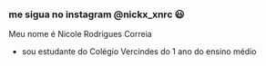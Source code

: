 ### me sigua no instagram @nickx_xnrc 😃

Meu nome é Nicole Rodrigues Correia

-  sou estudante do Colégio Vercindes do 1 ano do ensino médio
